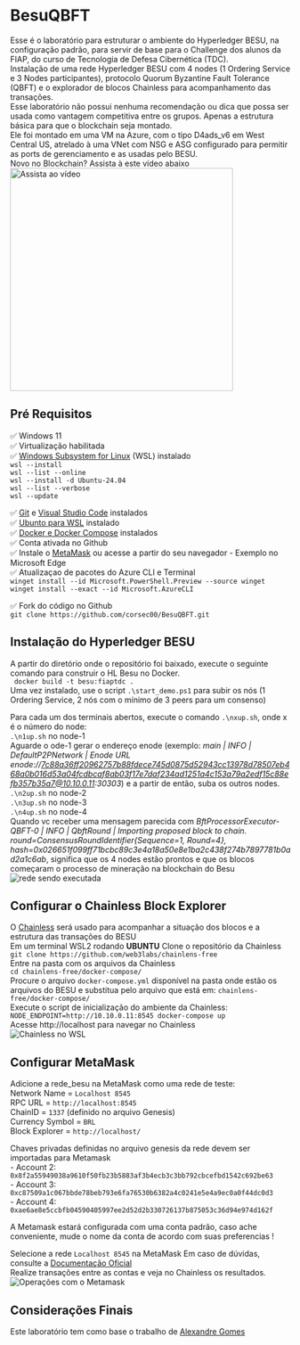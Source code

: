 # BesuQBFT
Esse é o laboratório para estruturar o ambiente do Hyperledger BESU, na configuração padrão, para servir de base para o Challenge dos alunos da FIAP, do curso de Tecnologia de Defesa Cibernética (TDC).<br />
Instalação de uma rede Hyperledger BESU com 4 nodes (1 Ordering Service e 3 Nodes participantes), protocolo Quorum Byzantine Fault Tolerance (QBFT) e o explorador de blocos Chainless para acompanhamento das transações. <br />
Esse laboratório não possui nenhuma recomendação ou dica que possa ser usada como vantagem competitiva entre os grupos. Apenas a estrutura básica para que o blockchain seja montado. <br />
Ele foi montado em uma VM na Azure, com o tipo D4ads_v6 em West Central US, atrelado à uma VNet com NSG e ASG configurado para permitir as ports de gerenciamento e as usadas pelo BESU. <br />
Novo no Blockchain? Assista à este vídeo abaixo<br />
<a href="https://www.youtube.com/watch?v=6e4Q_hzTv90" target="_blank">
  <img src="https://img.youtube.com/vi/6e4Q_hzTv90/maxresdefault.jpg" alt="Assista ao vídeo" width="400" />
</a>
## Pré Requisitos
✅ Windows 11 <br />
✅ Virtualização habilitada <br />
✅ [Windows Subsystem for Linux](https://docs.microsoft.com/pt-br/windows/wsl/install) (WSL) instalado <br />
    ```wsl --install```<br />
    ```wsl --list --online ```<br />
    ```wsl --install -d Ubuntu-24.04 ```<br />
    ```wsl --list --verbose  ```<br />
    ```wsl --update```<br />

✅ [Git](https://git-scm.com/download/win) e [Visual Studio Code](https://code.visualstudio.com/download) instalados<br />
✅ [Ubunto para WSL](https://apps.microsoft.com/detail/9nz3klhxdjp5?hl=en-US&gl=US) instalado<br />
✅ [Docker e Docker Compose](https://www.docker.com/products/docker-desktop/) instalados<br />
✅ Conta ativada no Github<br />
✅ Instale o [MetaMask](https://microsoftedge.microsoft.com/addons/detail/metamask/ejbalbakoplchlghecdalmeeeajnimhm) ou acesse a partir do seu navegador - Exemplo no Microsoft Edge<br />
✅ Atualizaçao de pacotes do Azure CLI e Terminal <br />
    ```winget install --id Microsoft.PowerShell.Preview --source winget```<br />
    ```winget install --exact --id Microsoft.AzureCLI```<br />

✅ Fork do código no Github<br />
    ```git clone https://github.com/corsec00/BesuQBFT.git```    
## Instalação do Hyperledger BESU
A partir do diretório onde o repositório foi baixado, execute o seguinte comando para construir o HL Besu no Docker.<br />
``` docker build -t besu:fiaptdc .```<br />
Uma vez instalado, use o script ```.\start_demo.ps1``` para subir os nós (1 Ordering Service, 2 nós com o mínimo de 3 peers para um consenso)<p>
Para cada um dos terminais abertos, execute o comando ```.\nxup.sh```, onde x é o número do node:<br />
```.\n1up.sh``` no node-1<br />
Aguarde o ode-1 gerar o endereço enode (exemplo: *main | INFO  | DefaultP2PNetwork | Enode URL enode://7c88a36ff20962757b88fdece745d0875d52943cc13978d78507eb468a0b016d53a04fcdbcaf8ab03f17e7daf234ad1251a4c153a79a2edf15c88efb357b35a7@10.10.0.11:30303*) e a partir de então, suba os outros nodes.<br />
```.\n2up.sh``` no node-2<br />
```.\n3up.sh``` no node-3<br />
```.\n4up.sh``` no node-4<br />
Quando vc receber uma mensagem parecida com *BftProcessorExecutor-QBFT-0 | INFO  | QbftRound | Importing proposed block to chain. round=ConsensusRoundIdentifier{Sequence=1, Round=4}, hash=0x026651f099ff71bcbc89c3e4a18a50e8e1ba2c438f274b7897781b0ad2a1c6ab*, significa que os 4 nodes estão prontos e que os blocos começaram o processo de mineração na blockchain do Besu<br />
![rede sendo executada](img/4nodes.jpg)
## Configurar o Chainless Block Explorer
O [Chainless](https://besu.hyperledger.org/private-networks/how-to/monitor/chainlens) será usado para acompanhar a situação dos blocos e a estrutura das transações do BESU<br />
Em um terminal WSL2 rodando **UBUNTU** Clone o repositório da Chainless<br />
```git clone https://github.com/web3labs/chainlens-free```<br />
Entre na pasta com os arquivos da Chainless<br />
```cd chainlens-free/docker-compose/```<br />
Procure o arquivo `docker-compose.yml` disponível na pasta onde estão os arquivos do BESU e substitua pelo arquivo que está em: `chainlens-free/docker-compose/`<br />
Execute o script de inicialização do ambiente da Chainless:<br />
    ```NODE_ENDPOINT=http://10.10.0.11:8545 docker-compose up```<br />
    Acesse http://localhost para navegar no Chainless<br />
![Chainless no WSL](img/Chainless.jpg)
## Configurar MetaMask
Adicione a rede_besu na MetaMask como uma rede de teste:<br />
    Network Name =     `Localhost 8545`<br />
    RPC URL =          `http://localhost:8545`<br />
    ChainID =          `1337` (definido no arquivo Genesis)<br />
    Currency Symbol =  `BRL`<br />
    Block Explorer =   `http://localhost/`<br />

Chaves privadas definidas no arquivo genesis da rede devem ser importadas para Metamask <br />
    - Account 2: ```0x8f2a55949038a9610f50fb23b5883af3b4ecb3c3bb792cbcefbd1542c692be63```<br />
    - Account 3: ```0xc87509a1c067bbde78beb793e6fa76530b6382a4c0241e5e4a9ec0a0f44dc0d3    ```<br />
    - Account 4: ```0xae6ae8e5ccbfb04590405997ee2d52d2b330726137b875053c36d94e974d162f```<br />

A Metamask estará configurada com uma conta padrão, caso ache conveniente, mude o nome da conta de acordo com suas preferencias !

Selecione a rede `Localhost 8545` na MetaMask
Em caso de dúvidas, consulte a [Documentação Oficial](https://besu.hyperledger.org/private-networks/tutorials/quickstart#create-a-transaction-using-metamask)<br />
Realize transações entre as contas e veja no Chainless os resultados.<br />
![Operações com o Metamask](img/metamask.jpg)
## Considerações Finais
Este laboratório tem como base o trabalho de [Alexandre Gomes](https://github.com/alexandregomes3112)
